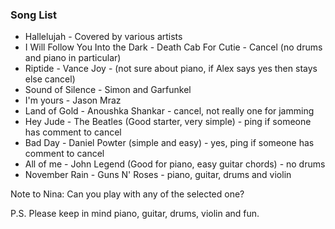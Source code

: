 ### Song List

- Hallelujah - Covered by various artists 
- I Will Follow You Into the Dark - Death Cab For Cutie - Cancel (no drums and piano in particular)
- Riptide - Vance Joy - (not sure about piano, if Alex says yes then stays else cancel)
- Sound of Silence - Simon and Garfunkel
- I'm yours - Jason Mraz
- Land of Gold - Anoushka Shankar - cancel, not really one for jamming
- Hey Jude - The Beatles (Good starter, very simple) - ping if someone has comment to cancel
- Bad Day - Daniel Powter (simple and easy) - yes, ping if someone has comment to cancel
- All of me - John Legend (Good for piano, easy guitar chords) - no drums
- November Rain - Guns N' Roses - piano, guitar, drums and violin

Note to Nina: Can you play with any of the selected one?

P.S. Please keep in mind piano, guitar, drums, violin and fun.
